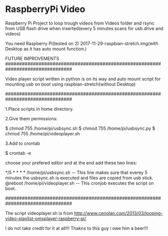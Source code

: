 # RaspberryPi Video
Raspberry Pi Project to loop trough videos from Videos folder and rsync from USB flash drive when inserted(every 5 minutes scans for usb drive and videos)

You need Raspberry Pi(tested on 2) 2017-11-29-raspbian-stretch.img(with Desktop as it has auto mount function.)

FUTURE IMPROVEMENTS
################################################################################

Video player script written in python is on its way and auto mount script for mounting usb on boot using raspbian-stretch(without Desktop)

################################################################################

1.Place scripts in home directory.

2.Give them permissions:

   $ chmod 755 /home/pi/usbsync.sh
   $ chmod 755 /home/pi/usbsync.py
   $ chmod 755 /home/pi/videoplayer.sh

3.Add to crontab
    
   $ crontab -e 

choose your prefered editor and at the end add these two lines:

*/5 * * * * /home/pi/usbsync.sh  -- This line makes sure that everey 5 minutes the usbsync.sh is executed and files are copied from usb stick.
@reboot /home/pi/videoplayer.sh  -- This cronjob executes the script on boot.

################################################################################

The script videoplayer.sh is from
 http://www.cenolan.com/2013/03/looping-video-playlist-omxplayer-raspberry-pi/ 

I do not take credit for it at all!!! Thakns to this guy i owe him a beer!!!
